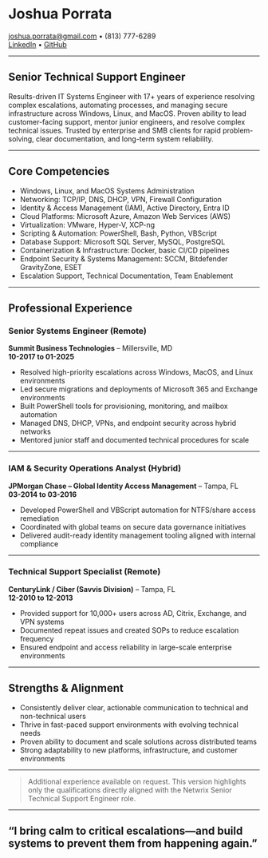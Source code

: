 # Joshua Porrata

<joshua.porrata@gmail.com> • (813) 777-6289  
[LinkedIn](https://www.linkedin.com/in/joshua-p-8a2a3424/) • [GitHub](https://github.com/geekonamotorcycle/markdown-resumes)

---

## Senior Technical Support Engineer

Results-driven IT Systems Engineer with 17+ years of experience resolving complex escalations, automating processes, and managing secure infrastructure across Windows, Linux, and MacOS. Proven ability to lead customer-facing support, mentor junior engineers, and resolve complex technical issues. Trusted by enterprise and SMB clients for rapid problem-solving, clear documentation, and long-term system reliability.

---

## Core Competencies

- Windows, Linux, and MacOS Systems Administration
- Networking: TCP/IP, DNS, DHCP, VPN, Firewall Configuration
- Identity & Access Management (IAM), Active Directory, Entra ID
- Cloud Platforms: Microsoft Azure, Amazon Web Services (AWS)
- Virtualization: VMware, Hyper-V, XCP-ng
- Scripting & Automation: PowerShell, Bash, Python, VBScript
- Database Support: Microsoft SQL Server, MySQL, PostgreSQL
- Containerization & Infrastructure: Docker, basic CI/CD pipelines
- Endpoint Security & Systems Management: SCCM, Bitdefender GravityZone, ESET
- Escalation Support, Technical Documentation, Team Enablement

---

## Professional Experience

### Senior Systems Engineer (Remote)

**Summit Business Technologies** – Millersville, MD  
**10-2017 to 01-2025**

- Resolved high-priority escalations across Windows, MacOS, and Linux environments
- Led secure migrations and deployments of Microsoft 365 and Exchange environments
- Built PowerShell tools for provisioning, monitoring, and mailbox automation
- Managed DNS, DHCP, VPNs, and endpoint security across hybrid networks
- Mentored junior staff and documented technical procedures for scale

---

### IAM & Security Operations Analyst (Hybrid)

**JPMorgan Chase – Global Identity Access Management** – Tampa, FL  
**03-2014 to 03-2016**

- Developed PowerShell and VBScript automation for NTFS/share access remediation
- Coordinated with global teams on secure data governance initiatives
- Delivered audit-ready identity management tooling aligned with internal compliance

---

### Technical Support Specialist (Remote)

**CenturyLink / Ciber (Savvis Division)** – Tampa, FL  
**12-2010 to 12-2013**

- Provided support for 10,000+ users across AD, Citrix, Exchange, and VPN systems
- Documented repeat issues and created SOPs to reduce escalation frequency
- Ensured endpoint and access reliability in large-scale enterprise environments

---

## Strengths & Alignment

- Consistently deliver clear, actionable communication to technical and non-technical users
- Thrive in fast-paced support environments with evolving technical needs
- Proven ability to document and scale solutions across distributed teams
- Strong adaptability to new platforms, infrastructure, and customer environments

---

> Additional experience available on request. This version highlights only the qualifications directly aligned with the Netwrix Senior Technical Support Engineer role.

---

## “I bring calm to critical escalations—and build systems to prevent them from happening again.”
